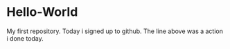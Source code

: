 # Hello-World
My first repository.
Today i signed up to github.
The line above was a action i done today.
